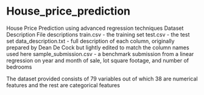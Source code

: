# House_price_prediction
House Price Prediction using advanced regression techniques
Dataset Description
File descriptions
train.csv - the training set
test.csv - the test set
data_description.txt - full description of each column, originally prepared by Dean De Cock but lightly edited to match the column names used here
sample_submission.csv - a benchmark submission from a linear regression on year and month of sale, lot square footage, and number of bedrooms

The dataset provided consists of 79 variables out of which 38 are numerical features and the rest are categorical features
